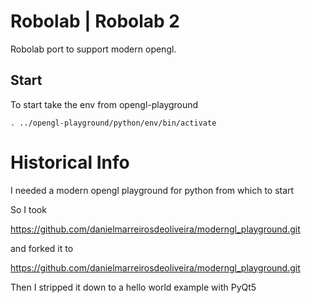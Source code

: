 # Robolab | Robolab 2

Robolab port to support modern opengl.

## Start

To start take the env from opengl-playground

```
. ../opengl-playground/python/env/bin/activate
```

# Historical Info

I needed a modern opengl playground for python from which to start 

So I took 

https://github.com/danielmarreirosdeoliveira/moderngl_playground.git

and forked it to

https://github.com/danielmarreirosdeoliveira/moderngl_playground.git

Then I stripped it down to a hello world example with PyQt5





